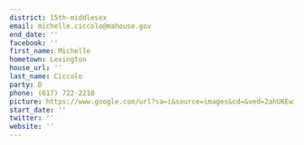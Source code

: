 ```yaml
---
district: 15th-middlesex
email: michelle.ciccolo@mahouse.gov
end_date: ''
facebook: ''
first_name: Michelle
hometown: Lexington
house_url: ''
last_name: Ciccolo
party: D
phone: (617) 722-2210
picture: https://www.google.com/url?sa=i&source=images&cd=&ved=2ahUKEwiOiYyFitjgAhVKn-AKHRDjBLwQjRx6BAgBEAU&url=http%3A%2F%2Fwww.michelleciccolo.com%2Fabout.html&psig=AOvVaw0oSMzEiEodrwJLUC2RHRec&ust=1551225115156613
start_date: ''
twitter: ''
website: ''
---
```

